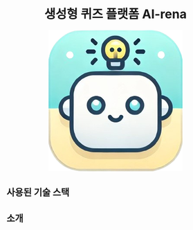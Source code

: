 <h1 align =center>생성형 퀴즈 플랫폼 AI-rena</h1>
<div align = center>
  <img src = "ai-rena-icon-bg.png">
</div>

<h2>사용된 기술 스택</h2>

<h2>소개</h2>
